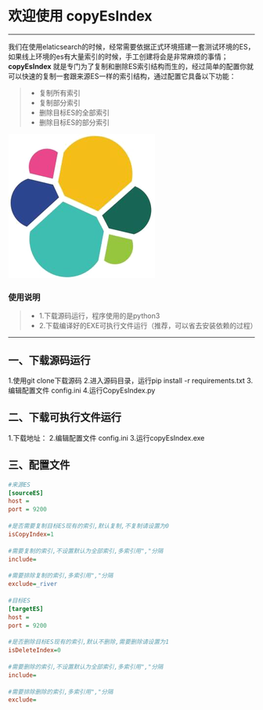 # 欢迎使用 copyEsIndex

------

我们在使用elaticsearch的时候，经常需要依据正式环境搭建一套测试环境的ES，如果线上环境的es有大量索引的时候，手工创建将会是非常麻烦的事情；**copyEsIndex** 就是专门为了复制和删除ES索引结构而生的，经过简单的配置你就可以快速的复制一套跟来源ES一样的索引结构，通过配置它具备以下功能：

> * 复制所有索引
> * 复制部分索引
> * 删除目标ES的全部索引
> * 删除目标ES的部分索引

![logo](logo.png)


### 使用说明

> * 1.下载源码运行，程序使用的是python3
> * 2.下载编译好的EXE可执行文件运行（推荐，可以省去安装依赖的过程）


------

## 一、下载源码运行

1.使用git clone下载源码
2.进入源码目录，运行pip install -r requirements.txt
3.编辑配置文件 config.ini
4.运行CopyEsIndex.py

## 二、下载可执行文件运行

1.下载地址：
2.编辑配置文件 config.ini
3.运行copyEsIndex.exe


## 三、配置文件

```ini
#来源ES
[sourceES]
host = 
port = 9200

#是否需要复制目标ES现有的索引,默认复制,不复制请设置为0
isCopyIndex=1

#需要复制的索引,不设置默认为全部索引,多索引用","分隔
include=

#需要排除复制的索引,多索引用","分隔
exclude=_river

#目标ES
[targetES]
host = 
port = 9200

#是否删除目标ES现有的索引,默认不删除,需要删除请设置为1
isDeleteIndex=0

#需要删除的索引,不设置默认为全部索引,多索引用","分隔
include=

#需要排除删除的索引,多索引用","分隔
exclude=
```
